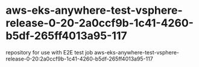 # aws-eks-anywhere-test-vsphere-release-0-20-2a0ccf9b-1c41-4260-b5df-265ff4013a95-117
repository for use with E2E test job aws-eks-anywhere-test-vsphere-release-0-20:2a0ccf9b-1c41-4260-b5df-265ff4013a95-117
